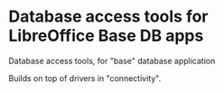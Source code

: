 # Database access tools for LibreOffice Base DB apps

Database access tools, for "base" database application

Builds on top of drivers in "connectivity".

